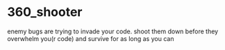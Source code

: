 # 360_shooter
enemy bugs are trying to invade your code. shoot them down before they overwhelm you(r code) and survive for as long as you can
